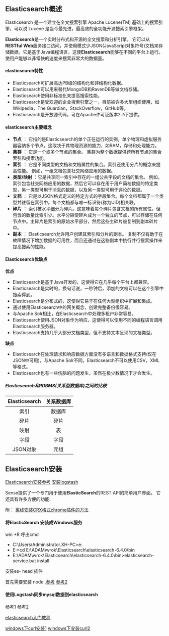 ## Elasticsearch概述

Elasticsearch 是一个建立在全文搜索引擎 Apache Lucene(TM) 基础上的搜索引擎，可以说 Lucene 是当今最先进，最高效的全功能开源搜索引擎框架。

**Elasticsearch**是一个实时分布式和开源的全文搜索和分析引擎。 它可以从**RESTful Web**服务接口访问，并使用模式少JSON(JavaScript对象符号)文档来存储数据。它是基于Java编程语言，这使**Elasticsearch**能够在不同的平台上运行。使用户能够以非常快的速度来搜索非常大的数据量。

#### elasticsearch特性

- Elasticsearch可扩展高达PB级的结构化和非结构化数据。
- Elasticsearch可以用来替代MongoDB和RavenDB等做文档存储。
- Elasticsearch使用非标准化来提高搜索性能。
- Elasticsearch是受欢迎的企业搜索引擎之一，目前被许多大型组织使用，如Wikipedia，The Guardian，StackOverflow，GitHub等。
- Elasticsearch是开放源代码，可在Apache许可证版本`2.0`下提供。

#### elasticsearch主要概念

- **节点**  ： 它指的是Elasticsearch的单个正在运行的实例。单个物理和虚拟服务器容纳多个节点，这取决于其物理资源的能力，如RAM，存储和处理能力。
- **集群**  ： 它是一个或多个节点的集合。 集群为整个数据提供跨所有节点的集合索引和搜索功能。
- **索引**  ： 它是不同类型的文档和文档属性的集合。索引还使用分片的概念来提高性能。 例如，一组文档包含社交网络应用的数据。
- **类型/映射**  ：它是共享同一索引中存在的一组公共字段的文档的集合。 例如，索引包含社交网络应用的数据，然后它可以存在用于用户简档数据的特定类型，另一类型可用于消息的数据，以及另一类型可用于评论的数据。
- **文档**  ： 它是以JSON格式定义的特定方式的字段集合。每个文档都属于一个类型并驻留在索引中。每个文档都与唯一标识符(称为UID)相关联。
- **碎片**  ： 索引被水平细分为碎片。这意味着每个碎片包含文档的所有属性，但包含的数量比索引少。水平分隔使碎片成为一个独立的节点，可以存储在任何节点中。主碎片是索引的原始水平部分，然后这些主碎片被复制到副本碎片中。
- **副本**  ： Elasticsearch允许用户创建其索引和分片的副本。 复制不仅有助于在故障情况下增加数据的可用性，而且还通过在这些副本中执行并行搜索操作来提高搜索的性能。

#### Elasticsearch优缺点

**优点** 

- Elasticsearch是基于Java开发的，这使得它在几乎每个平台上都兼容。
- Elasticsearch是实时的，换句话说，一秒钟后，添加的文档可以在这个引擎中搜索得到。
- Elasticsearch是分布式的，这使得它易于在任何大型组织中扩展和集成。
- 通过使用Elasticsearch中的网关概念，创建完整备份很容易。
- 与Apache Solr相比，在Elasticsearch中处理多租户非常容易。
- Elasticsearch使用JSON对象作为响应，这使得可以使用不同的编程语言调用Elasticsearch服务器。
- Elasticsearch支持几乎大部分文档类型，但不支持文本呈现的文档类型。

**缺点** 

- Elasticsearch在处理请求和响应数据方面没有多语言和数据格式支持(仅在JSON中可用)，与Apache Solr不同，Elasticsearch不可以使用CSV，XML等格式。
- Elasticsearch也有一些伤脑的问题发生，虽然在极少数情况下才会发生。

##### Elasticsearch和RDBMS(关系型数据库)之间的比较

| Elasticsearch | 关系数据库 |
| :-----------: | :---: |
|      索引       |  数据库  |
|      碎片       |  碎片   |
|      映射       |   表   |
|      字段       |  字段   |
|    JSON对象     |  元组   |

## Elasticsearch安装

[Elasticsearch安装参考](https://www.yiibai.com/elasticsearch/elasticsearch_installation.html)       [安装logstash](https://www.jianshu.com/p/a8986446a419) 

Sense提供了一个专门用于使用**ElasticSearch**的REST API的简单用户界面。 它还具有许多方便的功能.

附： [离线安装CRX格式chrome插件的方法](http://www.cnplugins.com/tools/how-to-setup-crx.html)     

#### 将ElasticSearch 安装成Windows服务

win +R  呼出cmd

- C:\Users\Administrator.XH-PC>e:
- E:\>cd E:\ADAM\wrok\Elasticsearch\elasticsearch-6.4.0\bin
- E:\ADAM\wrok\Elasticsearch\elasticsearch-6.4.0\bin>elasticsearch-service.bat install

安装es- head 插件  

首先需要安装 node  ,[参考](https://blog.csdn.net/Duke147/article/details/82773679)    [参考2](https://www.cnblogs.com/skychen1218/p/8108860.html) 

#### 使用Logstash同步mysql数据到elasticsearch

[参考1](https://blog.csdn.net/qq_32447301/article/details/81942108)    [参考2](https://blog.csdn.net/qq_32447301/article/details/81942108) 

[elasticsearch入门教程](http://www.ruanyifeng.com/blog/2017/08/elasticsearch.html) 

[windows下curl安装1](https://www.cnblogs.com/zhuzhenwei918/p/6781314.html)    [windows下安装curl2](https://www.cnblogs.com/xing901022/p/4652624.html) 

 